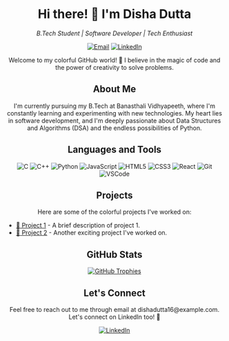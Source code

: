 <h1 align="center">Hi there! 👋 I'm Disha Dutta</h1>

<p align="center">
    <em>B.Tech Student | Software Developer | Tech Enthusiast</em>
</p>

<p align="center">
    <a href="mailto:dishadutta16@example.com"><img src="https://img.shields.io/badge/-Email Me-c14438?style=for-the-badge&logo=Gmail&logoColor=white" alt="Email"></a>
    <a href="https://www.linkedin.com/in/disha-dutta-748579275/"><img src="https://img.shields.io/badge/-Connect with me-0077B5?style=for-the-badge&logo=LinkedIn&logoColor=white" alt="LinkedIn"></a>
</p>

<p align="center">
    Welcome to my colorful GitHub world! 🌈 I believe in the magic of code and the power of creativity to solve problems.
</p>

<h2 align="center">About Me</h2>

<p align="center">
    I'm currently pursuing my B.Tech at Banasthali Vidhyapeeth, where I'm constantly learning and experimenting with new technologies. My heart lies in software development, and I'm deeply passionate about Data Structures and Algorithms (DSA) and the endless possibilities of Python.
</p>

<h2 align="center">Languages and Tools</h2>

<p align="center">
    <img src="https://img.shields.io/badge/-C-00599C?style=flat-square&logo=c&logoColor=white" alt="C">
    <img src="https://img.shields.io/badge/-C++-00599C?style=flat-square&logo=c%2B%2B&logoColor=white" alt="C++">
    <img src="https://img.shields.io/badge/-Python-3776AB?style=flat-square&logo=python&logoColor=white" alt="Python">
    <img src="https://img.shields.io/badge/-JavaScript-F7DF1E?style=flat-square&logo=javascript&logoColor=black" alt="JavaScript">
    <img src="https://img.shields.io/badge/-HTML5-E34F26?style=flat-square&logo=html5&logoColor=white" alt="HTML5">
    <img src="https://img.shields.io/badge/-CSS3-1572B6?style=flat-square&logo=css3&logoColor=white" alt="CSS3">
    <img src="https://img.shields.io/badge/-React-61DAFB?style=flat-square&logo=react&logoColor=black" alt="React">
    <img src="https://img.shields.io/badge/-Git-F05032?style=flat-square&logo=git&logoColor=white" alt="Git">
    <img src="https://img.shields.io/badge/-VSCode-007ACC?style=flat-square&logo=visual-studio-code&logoColor=white" alt="VSCode">
</p>

<h2 align="center">Projects</h2>

<p align="center">
    Here are some of the colorful projects I've worked on:
</p>

<ul>
    <li><a href="https://github.com/dishadutta04/project1">🚀 Project 1</a> - A brief description of project 1.</li>
    <li><a href="https://github.com/dishadutta04/project2">🌟 Project 2</a> - Another exciting project I've worked on.</li>
</ul>

<h2 align="center">GitHub Stats</h2>

<p align="center">
    <a href="https://github-profile-trophy.vercel.app/?username=ryo-ma&theme=algolia">
        <img src="https://github-profile-trophy.vercel.app/?username=ryo-ma&theme=algolia" alt="GitHub Trophies">
    </a>
</p>

<h2 align="center">Let's Connect</h2>

<p align="center">
    Feel free to reach out to me through email at dishadutta16@example.com. Let's connect on LinkedIn too! 🤝
</p>

<p align="center">
    <a href="https://www.linkedin.com/in/disha-dutta-748579275/"><img src="https://img.shields.io/badge/-Connect with me-0077B5?style=for-the-badge&logo=LinkedIn&logoColor=white" alt="LinkedIn"></a>
</p>
